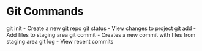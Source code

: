 # Git Commands

git init - Create a new git repo
git status - View changes to project
git add - Add files to staging area
git commit - Creates a new commit with files from staging area
git log - View recent commits